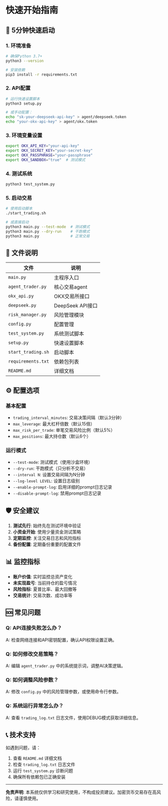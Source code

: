 # 快速开始指南

## 🚀 5分钟快速启动

### 1. 环境准备
```bash
# 确保Python 3.7+
python3 --version

# 安装依赖
pip3 install -r requirements.txt
```

### 2. API配置
```bash
# 运行快速设置脚本
python3 setup.py

# 或手动配置：
echo "sk-your-deepseek-api-key" > agent/deepseek.token
echo "your-okx-api-key" > agent/okx.token
```

### 3. 环境变量设置
```bash
export OKX_API_KEY="your-api-key"
export OKX_SECRET_KEY="your-secret-key"
export OKX_PASSPHRASE="your-passphrase"
export OKX_SANDBOX="true"  # 测试模式
```

### 4. 测试系统
```bash
python3 test_system.py
```

### 5. 启动交易
```bash
# 使用启动脚本
./start_trading.sh

# 或直接启动
python3 main.py --test-mode  # 测试模式
python3 main.py --dry-run    # 干跑模式
python3 main.py              # 正常交易
```

## 📁 文件说明

| 文件 | 说明 |
|------|------|
| `main.py` | 主程序入口 |
| `agent_trader.py` | 核心交易agent |
| `okx_api.py` | OKX交易所接口 |
| `deepseek.py` | DeepSeek API接口 |
| `risk_manager.py` | 风险管理模块 |
| `config.py` | 配置管理 |
| `test_system.py` | 系统测试脚本 |
| `setup.py` | 快速设置脚本 |
| `start_trading.sh` | 启动脚本 |
| `requirements.txt` | 依赖包列表 |
| `README.md` | 详细文档 |

## ⚙️ 配置选项

### 基本配置
- `trading_interval_minutes`: 交易决策间隔（默认3分钟）
- `max_leverage`: 最大杠杆倍数（默认15倍）
- `max_risk_per_trade`: 单笔交易风险比例（默认5%）
- `max_positions`: 最大持仓数（默认6个）

### 运行模式
- `--test-mode`: 测试模式（使用沙盒环境）
- `--dry-run`: 干跑模式（只分析不交易）
- `--interval N`: 设置交易间隔为N分钟
- `--log-level LEVEL`: 设置日志级别
- `--enable-prompt-log`: 启用详细的prompt日志记录
- `--disable-prompt-log`: 禁用prompt日志记录

## 🛡️ 安全建议

1. **测试先行**: 始终先在测试环境中验证
2. **小资金开始**: 使用少量资金测试策略
3. **定期监控**: 关注交易日志和风险指标
4. **备份配置**: 定期备份重要的配置文件

## 📊 监控指标

- **账户价值**: 实时监控总资产变化
- **未实现盈亏**: 当前持仓的盈亏情况
- **风险指标**: 夏普比率、最大回撤等
- **交易统计**: 交易次数、成功率等

## 🆘 常见问题

### Q: API连接失败怎么办？
A: 检查网络连接和API密钥配置，确认API权限设置正确。

### Q: 如何修改交易策略？
A: 编辑 `agent_trader.py` 中的系统提示词，调整AI决策逻辑。

### Q: 如何调整风险参数？
A: 修改 `config.py` 中的风险管理参数，或使用命令行参数。

### Q: 系统运行异常怎么办？
A: 查看 `trading_log.txt` 日志文件，使用DEBUG模式获取详细信息。

## 📞 技术支持

如遇到问题，请：
1. 查看 `README.md` 详细文档
2. 检查 `trading_log.txt` 日志文件
3. 运行 `test_system.py` 诊断问题
4. 确保所有依赖包已正确安装

---

**免责声明**: 本系统仅供学习和研究使用，不构成投资建议。加密货币交易存在高风险，请谨慎使用。
